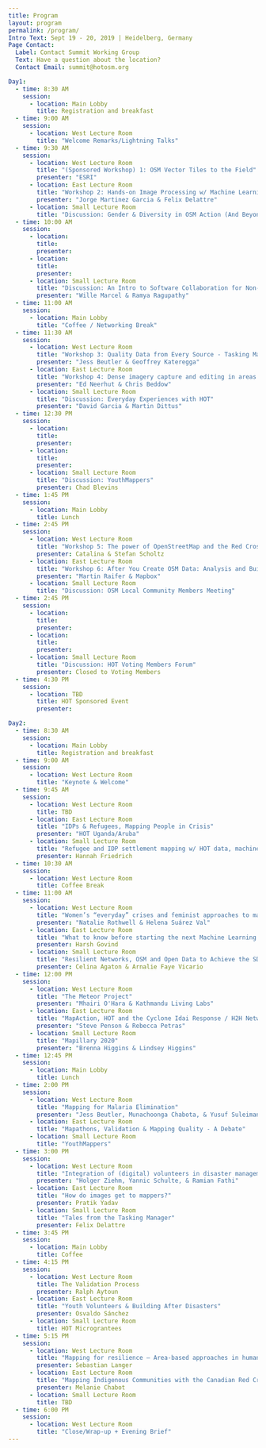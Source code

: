 ```yaml
---
title: Program
layout: program
permalink: /program/
Intro Text: Sept 19 - 20, 2019 | Heidelberg, Germany 
Page Contact:
  Label: Contact Summit Working Group
  Text: Have a question about the location?
  Contact Email: summit@hotosm.org

Day1:
  - time: 8:30 AM
    session:
      - location: Main Lobby
        title: Registration and breakfast
  - time: 9:00 AM
    session:
      - location: West Lecture Room
        title: "Welcome Remarks/Lightning Talks"
  - time: 9:30 AM
    session:
      - location: West Lecture Room
        title: "(Sponsored Workshop) 1: OSM Vector Tiles to the Field"
        presenter: "ESRI"
      - location: East Lecture Room
        title: "Workshop 2: Hands-on Image Processing w/ Machine Learning for Humanitarian Action (And Beyond)"
        presenter: "Jorge Martinez Garcia & Felix Delattre"
      - location: Small Lecture Room
        title: "Discussion: Gender & Diversity in OSM Action (And Beyond)"
  - time: 10:00 AM
    session:
      - location:
        title:
        presenter:
      - location: 
        title:
        presenter:
      - location: Small Lecture Room
        title: "Discussion: An Intro to Software Collaboration for Non-Developers presenter"
        presenter: "Wille Marcel & Ramya Ragupathy"
  - time: 11:00 AM
    session:
      - location: Main Lobby
        title: "Coffee / Networking Break"
  - time: 11:30 AM
    session:
      - location: West Lecture Room
        title: "Workshop 3: Quality Data from Every Source - Tasking Manager & Mapathons"
        presenter: "Jess Beutler & Geoffrey Kateregga"
      - location: East Lecture Room
        title: "Workshop 4: Dense imagery capture and editing in areas with limited infrastructure"
        presenter: "Ed Neerhut & Chris Beddow"
      - location: Small Lecture Room
        title: "Discussion: Everyday Experiences with HOT"
        presenter: "David Garcia & Martin Dittus"
  - time: 12:30 PM
    session:
      - location:
        title:
        presenter:
      - location:
        title:
        presenter:
      - location: Small Lecture Room
        title: "Discussion: YouthMappers"
        presenter: Chad Blevins
  - time: 1:45 PM
    session:
      - location: Main Lobby
        title: Lunch 
  - time: 2:45 PM
    session:
      - location: West Lecture Room
        title: "Workshop 5: The power of OpenStreetMap and the Red Cross and Red Crescent Movement to antizipate disasters"
        presenter: Catalina & Stefan Scholtz
      - location: East Lecture Room
        title: "Workshop 6: After You Create OSM Data: Analysis and Building with Services"
        presenter: "Martin Raifer & Mapbox"
      - location: Small Lecture Room
        title: "Discussion: OSM Local Community Members Meeting"
  - time: 2:45 PM
    session:
      - location:
        title:
        presenter:
      - location:
        title:
        presenter:
      - location: Small Lecture Room
        title: "Discussion: HOT Voting Members Forum"
        presenter: Closed to Voting Members
  - time: 4:30 PM
    session:
      - location: TBD
        title: HOT Sponsored Event
        presenter:

Day2:
  - time: 8:30 AM
    session:
      - location: Main Lobby
        title: Registration and breakfast
  - time: 9:00 AM
    session:
      - location: West Lecture Room
        title: "Keynote & Welcome"
  - time: 9:45 AM
    session:
      - location: West Lecture Room
        title: TBD
      - location: East Lecture Room
        title: "IDPs & Refugees, Mapping People in Crisis"
        presenter: "HOT Uganda/Aruba"
      - location: Small Lecture Room
        title: "Refugee and IDP settlement mapping w/ HOT data, machine learning, and crowd-sourcing"
        presenter: Hannah Friedrich
  - time: 10:30 AM
    session:
      - location: West Lecture Room
        title: Coffee Break
  - time: 11:00 AM
    session:
      - location: West Lecture Room
        title: "Women’s “everyday” crises and feminist approaches to mapping and spatial methods"
        presenter: "Natalie Rothwell & Helena Suárez Val"
      - location: East Lecture Room
        title: "What to know before starting the next Machine Learning project?"
        presenter: Harsh Govind
      - location: Small Lecture Room
        title: "Resilient Networks, OSM and Open Data to Achieve the SDGs and MAPAbabae II- Mapathon for VAWmapPH"
        presenter: Celina Agaton & Arnalie Faye Vicario
  - time: 12:00 PM
    session:
      - location: West Lecture Room
        title: "The Meteor Project"
        presenter: "Mhairi O'Hara & Kathmandu Living Labs"
      - location: East Lecture Room
        title: "MapAction, HOT and the Cyclone Idai Response / H2H Networks"
        presenter: "Steve Penson & Rebecca Petras"
      - location: Small Lecture Room
        title: "Mapillary 2020"
        presenter: "Brenna Higgins & Lindsey Higgins"
  - time: 12:45 PM
    session:
      - location: Main Lobby
        title: Lunch
  - time: 2:00 PM
    session:
      - location: West Lecture Room
        title: "Mapping for Malaria Elimination"
        presenter: "Jess Beutler, Munachoonga Chabota, & Yusuf Suleiman"
      - location: East Lecture Room
        title: "Mapathons, Validation & Mapping Quality - A Debate"
      - location: Small Lecture Room
        title: "YouthMappers"
  - time: 3:00 PM
    session:
      - location: West Lecture Room
        title: "Integration of (digital) volunteers in disaster management "
        presenter: "Holger Ziehm, Yannic Schulte, & Ramian Fathi"
      - location: East Lecture Room
        title: "How do images get to mappers?"
        presenter: Pratik Yadav
      - location: Small Lecture Room
        title: "Tales from the Tasking Manager"
        presenter: Felix Delattre
  - time: 3:45 PM
    session:
      - location: Main Lobby
        title: Coffee
  - time: 4:15 PM
    session:
      - location: West Lecture Room
        title: The Validation Process
        presenter: Ralph Aytoun
      - location: East Lecture Room
        title: "Youth Volunteers & Building After Disasters"
        presenter: Osvaldo Sánchez
      - location: Small Lecture Room
        title: HOT Micrograntees
  - time: 5:15 PM
    session:
      - location: West Lecture Room
        title: "Mapping for resilience – Area-based approaches in humanitarian contexts"
        presenter: Sebastian Langer
      - location: East Lecture Room
        title: "Mapping Indigenous Communities with the Canadian Red Cross Missing Maps Pilot"
        presenter: Melanie Chabot
      - location: Small Lecture Room
        title: TBD
  - time: 6:00 PM
    session:
      - location: West Lecture Room
        title: "Close/Wrap-up + Evening Brief"
---
```

